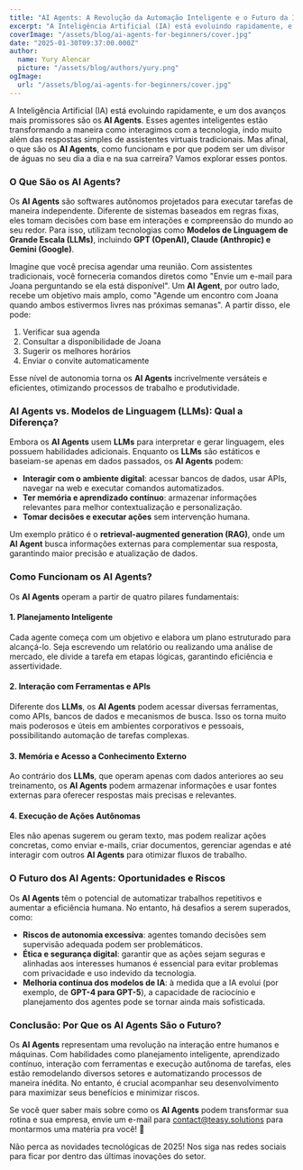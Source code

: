 ```yaml
---
title: "AI Agents: A Revolução da Automação Inteligente e o Futuro da IA"
excerpt: "A Inteligência Artificial (IA) está evoluindo rapidamente, e um dos avanços mais promissores são os AI Agents. Esses agentes inteligentes estão transformando a maneira como interagimos com a tecnologia, indo muito além das respostas simples de assistentes virtuais tradicionais. Mas afinal, o que são os AI Agents, como funcionam e por que podem ser um divisor de águas no seu dia a dia e na sua carreira? Vamos explorar esses pontos."
coverImage: "/assets/blog/ai-agents-for-beginners/cover.jpg"
date: "2025-01-30T09:37:00.000Z"
author:
  name: Yury Alencar
  picture: "/assets/blog/authors/yury.png"
ogImage:
  url: "/assets/blog/ai-agents-for-beginners/cover.jpg"
---
```


A Inteligência Artificial (IA) está evoluindo rapidamente, e um dos avanços mais promissores são os **AI Agents**. Esses agentes inteligentes estão transformando a maneira como interagimos com a tecnologia, indo muito além das respostas simples de assistentes virtuais tradicionais. Mas afinal, o que são os **AI Agents**, como funcionam e por que podem ser um divisor de águas no seu dia a dia e na sua carreira? Vamos explorar esses pontos.

### **O Que São os AI Agents?**

Os **AI Agents** são softwares autônomos projetados para executar tarefas de maneira independente. Diferente de sistemas baseados em regras fixas, eles tomam decisões com base em interações e compreensão do mundo ao seu redor. Para isso, utilizam tecnologias como **Modelos de Linguagem de Grande Escala (LLMs)**, incluindo **GPT (OpenAI), Claude (Anthropic) e Gemini (Google)**.

Imagine que você precisa agendar uma reunião. Com assistentes tradicionais, você forneceria comandos diretos como "Envie um e-mail para Joana perguntando se ela está disponível". Um **AI Agent**, por outro lado, recebe um objetivo mais amplo, como "Agende um encontro com Joana quando ambos estivermos livres nas próximas semanas". A partir disso, ele pode:
1. Verificar sua agenda
2. Consultar a disponibilidade de Joana
3. Sugerir os melhores horários
4. Enviar o convite automaticamente

Esse nível de autonomia torna os **AI Agents** incrivelmente versáteis e eficientes, otimizando processos de trabalho e produtividade.

### **AI Agents vs. Modelos de Linguagem (LLMs): Qual a Diferença?**

Embora os **AI Agents** usem **LLMs** para interpretar e gerar linguagem, eles possuem habilidades adicionais. Enquanto os **LLMs** são estáticos e baseiam-se apenas em dados passados, os **AI Agents** podem:
- **Interagir com o ambiente digital**: acessar bancos de dados, usar APIs, navegar na web e executar comandos automatizados.
- **Ter memória e aprendizado contínuo**: armazenar informações relevantes para melhor contextualização e personalização.
- **Tomar decisões e executar ações** sem intervenção humana.

Um exemplo prático é o **retrieval-augmented generation (RAG)**, onde um **AI Agent** busca informações externas para complementar sua resposta, garantindo maior precisão e atualização de dados.

### **Como Funcionam os AI Agents?**

Os **AI Agents** operam a partir de quatro pilares fundamentais:

#### **1. Planejamento Inteligente**
Cada agente começa com um objetivo e elabora um plano estruturado para alcançá-lo. Seja escrevendo um relatório ou realizando uma análise de mercado, ele divide a tarefa em etapas lógicas, garantindo eficiência e assertividade.

#### **2. Interação com Ferramentas e APIs**
Diferente dos **LLMs**, os **AI Agents** podem acessar diversas ferramentas, como APIs, bancos de dados e mecanismos de busca. Isso os torna muito mais poderosos e úteis em ambientes corporativos e pessoais, possibilitando automação de tarefas complexas.

#### **3. Memória e Acesso a Conhecimento Externo**
Ao contrário dos **LLMs**, que operam apenas com dados anteriores ao seu treinamento, os **AI Agents** podem armazenar informações e usar fontes externas para oferecer respostas mais precisas e relevantes.

#### **4. Execução de Ações Autônomas**
Eles não apenas sugerem ou geram texto, mas podem realizar ações concretas, como enviar e-mails, criar documentos, gerenciar agendas e até interagir com outros **AI Agents** para otimizar fluxos de trabalho.

### **O Futuro dos AI Agents: Oportunidades e Riscos**

Os **AI Agents** têm o potencial de automatizar trabalhos repetitivos e aumentar a eficiência humana. No entanto, há desafios a serem superados, como:

- **Riscos de autonomia excessiva**: agentes tomando decisões sem supervisão adequada podem ser problemáticos.
- **Ética e segurança digital**: garantir que as ações sejam seguras e alinhadas aos interesses humanos é essencial para evitar problemas com privacidade e uso indevido da tecnologia.
- **Melhoria contínua dos modelos de IA**: à medida que a IA evolui (por exemplo, de **GPT-4 para GPT-5**), a capacidade de raciocínio e planejamento dos agentes pode se tornar ainda mais sofisticada.

### **Conclusão: Por Que os AI Agents São o Futuro?**

Os **AI Agents** representam uma revolução na interação entre humanos e máquinas. Com habilidades como planejamento inteligente, aprendizado contínuo, interação com ferramentas e execução autônoma de tarefas, eles estão remodelando diversos setores e automatizando processos de maneira inédita. No entanto, é crucial acompanhar seu desenvolvimento para maximizar seus benefícios e minimizar riscos.

Se você quer saber mais sobre como os **AI Agents** podem transformar sua rotina e sua empresa, envie um e-mail para contact@teasy.solutions para montarmos uma matéria pra você! 🚀

Não perca as novidades tecnológicas de 2025! Nos siga nas redes sociais para ficar por dentro das últimas inovações do setor.
